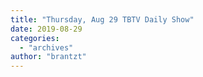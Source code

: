 ```yaml
---
title: "Thursday, Aug 29 TBTV Daily Show"
date: 2019-08-29
categories: 
  - "archives"
author: "brantzt"
---
```



